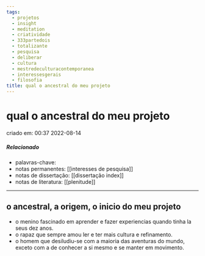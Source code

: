 ```yaml
---
tags:
  - projetos
  - insight
  - meditation
  - criatividade
  - 333partedois
  - totalizante
  - pesquisa
  - deliberar
  - cultura
  - mestredeculturacontemporanea
  - interessesgerais
  - filosofia
title: qual o ancestral do meu projeto
---
```


# qual o ancestral do meu projeto

criado em: 00:37 2022-08-14

##### Relacionado

- palavras-chave:   
- notas permanentes: [[interesses de pesquisa]]
- notas de dissertação: [[dissertação index]]
- notas de literatura: [[plenitude]]

---

## o ancestral, a origem, o inicio do meu projeto

- o menino fascinado em aprender e fazer experiencias quando tinha la seus dez anos.
- o rapaz que sempre amou ler e ter mais cultura e refinamento.
- o homem que desiludiu-se com a maioria das aventuras do mundo, exceto com a de conhecer a si mesmo e se manter em movimento.
